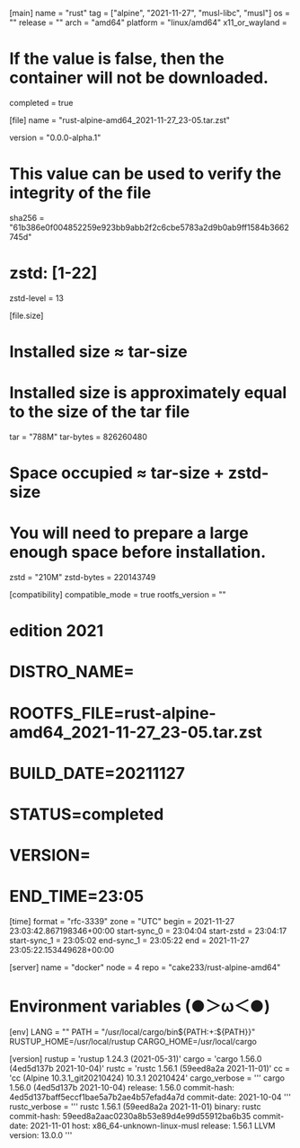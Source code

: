 [main]
name = "rust"
tag = ["alpine", "2021-11-27", "musl-libc", "musl"]
os = ""
release = ""
arch = "amd64"
platform = "linux/amd64"
x11_or_wayland = 

# If the value is false, then the container will not be downloaded.
completed = true

[file]
name = "rust-alpine-amd64_2021-11-27_23-05.tar.zst"

version = "0.0.0-alpha.1"

# This value can be used to verify the integrity of the file
sha256 = "61b386e0f004852259e923bb9abb2f2c6cbe5783a2d9b0ab9ff1584b3662745d"

# zstd: [1-22]
zstd-level = 13

[file.size]
# Installed size ≈ tar-size
# Installed size is approximately equal to the size of the tar file
tar = "788M"
tar-bytes = 826260480

# Space occupied ≈ tar-size + zstd-size
# You will need to prepare a large enough space before installation.
zstd = "210M"
zstd-bytes = 220143749

[compatibility]
compatible_mode = true
rootfs_version = ""
# edition 2021
# DISTRO_NAME=
# ROOTFS_FILE=rust-alpine-amd64_2021-11-27_23-05.tar.zst
# BUILD_DATE=20211127
# STATUS=completed
# VERSION=
# END_TIME=23:05

[time]
format = "rfc-3339"
zone = "UTC"
begin = 2021-11-27 23:03:42.867198346+00:00
start-sync_0 = 23:04:04
start-zstd = 23:04:17
start-sync_1 = 23:05:02
end-sync_1 = 23:05:22
end = 2021-11-27 23:05:22.153449628+00:00

[server]
name = "docker"
node = 4
repo = "cake233/rust-alpine-amd64"

# Environment variables  (●＞ω＜●)
[env]
LANG = ""
PATH = "/usr/local/cargo/bin${PATH:+:${PATH}}"
 RUSTUP_HOME=/usr/local/rustup
 CARGO_HOME=/usr/local/cargo

[version]
rustup = 'rustup 1.24.3 (2021-05-31)'
cargo = 'cargo 1.56.0 (4ed5d137b 2021-10-04)'
rustc = 'rustc 1.56.1 (59eed8a2a 2021-11-01)'
cc = 'cc (Alpine 10.3.1_git20210424) 10.3.1 20210424'
cargo_verbose = '''
cargo 1.56.0 (4ed5d137b 2021-10-04)
release: 1.56.0
commit-hash: 4ed5d137baff5eccf1bae5a7b2ae4b57efad4a7d
commit-date: 2021-10-04
'''
rustc_verbose = '''
rustc 1.56.1 (59eed8a2a 2021-11-01)
binary: rustc
commit-hash: 59eed8a2aac0230a8b53e89d4e99d55912ba6b35
commit-date: 2021-11-01
host: x86_64-unknown-linux-musl
release: 1.56.1
LLVM version: 13.0.0
'''
```
